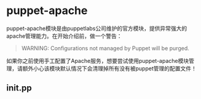 # puppet-apache

puppet-apache模块是由puppetlabs公司维护的官方模块，提供异常强大的apache管理能力。在开始介绍前，做一个警告：

> WARNING: Configurations not managed by Puppet will be purged.

如果你之前使用手工配置了Apache服务，想要尝试使用puppet-apache模块管理，请额外小心该模块默认情况下会清理掉所有没有被puppet管理的配置文件！


## init.pp






